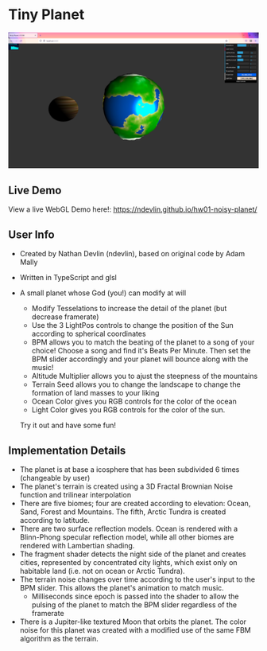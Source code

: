 # Tiny Planet

![](NoisyPlanet.png)

## Live Demo
View a live WebGL Demo here!:
https://ndevlin.github.io/hw01-noisy-planet/

## User Info
- Created by Nathan Devlin (ndevlin), based on original code by Adam Mally
- Written in TypeScript and glsl

- A small planet whose God (you!) can modify at will
  - Modify Tesselations to increase the detail of the planet (but decrease framerate)
  - Use the 3 LightPos controls to change the position of the Sun according to spherical coordinates
  - BPM allows you to match the beating of the planet to a song of your choice!
      Choose a song and find it's Beats Per Minute. Then set the BPM slider accordingly and your planet will bounce along with the music!
  - Altitude Multiplier allows you to ajust the steepness of the mountains
  - Terrain Seed allows you to change the landscape to change the formation of land masses to your liking
  - Ocean Color gives you RGB controls for the color of the ocean
  - Light Color gives you RGB controls for the color of the sun.

  Try it out and have some fun!

## Implementation Details

- The planet is at base a icosphere that has been subdivided 6 times (changeable by user)
- The planet's terrain is created using a 3D Fractal Brownian Noise function and trilinear interpolation
- There are five biomes; four are created according to elevation: Ocean, Sand, Forest and Mountains. The fifth, Arctic Tundra is created according to latitude.
- There are two surface reflection models. Ocean is rendered with a Blinn-Phong specular reflection model, while all other biomes are rendered with Lambertian shading.
- The fragment shader detects the night side of the planet and creates cities, represented by concentrated city lights, which exist only on habitable land (i.e. not on ocean or Arctic Tundra).
- The terrain noise changes over time according to the user's input to the BPM slider. This allows the planet's animation to match music.
  - Milliseconds since epoch is passed into the shader to allow the pulsing of the planet to match the BPM slider regardless of the framerate
- There is a Jupiter-like textured Moon that orbits the planet. The color noise for this planet was created with a modified use of the same FBM algorithm as the terrain.
